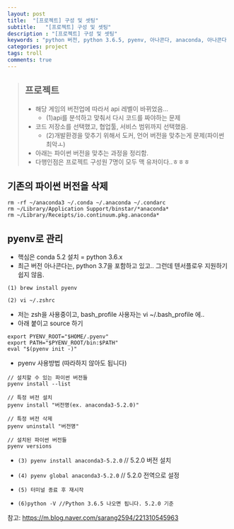 ```yaml
---
layout: post
title:  "[프로젝트] 구성 및 셋팅"
subtitle:   "[프로젝트] 구성 및 셋팅"
description : "[프로젝트] 구성 및 셋팅"
keywords : "python 버전, python 3.6.5, pyenv, 아나콘다, anaconda, 아나콘다 버전, 아나콘다 업데이트, python 삭제"
categories: project
tags: troll
comments: true
---
```


> ## 프로젝트  
> - 해당 게임의 버전업에 따라서 api 레벨이 바뀌었음...    
> 	- (1)api를 분석하고 맞춰서 다시 코드를 짜야하는 문제   
> - 코드 저장소를 선택했고, 협업툴, 서비스 범위까지 선택했음.  
> 	- (2)개발환경을 맞추기 위해서 도커, 언어 버전을 맞추는게 문제(파이썬 최악ㅗ)  
> - 아래는 파이썬 버전을 맞추는 과정을 정리함.  
> - 다행인점은 프로젝트 구성원 7명이 모두 맥 유저이다..ㅎㅎㅎ  


## 기존의 파이썬 버전을 삭제

```
rm -rf ~/anaconda3 ~/.conda ~/.anaconda ~/.condarc
rm ~/Library/Application Support/binstar/*anaconda*
rm ~/Library/Receipts/io.continuum.pkg.anaconda*
```

## pyenv로 관리
- 핵심은 conda 5.2 설치 = python 3.6.x
- 최근 버전 아나콘다는, python 3.7을 포함하고 있고.. 그런데 텐서플로우 지원하기 쉽지 않음.

`(1) brew install pyenv`  

`(2) vi ~/.zshrc`

- 저는 zsh을 사용중이고, bash_profile 사용자는 vi ~/.bash_profile 에..
- 아래 붙이고 source 하기

```
export PYENV_ROOT="$HOME/.pyenv"
export PATH="$PYENV_ROOT/bin:$PATH"
eval "$(pyenv init -)"
```

- pyenv 사용방법 (따라하지 않아도 됩니다)

```
// 설치할 수 있는 파이썬 버전들
pyenv install --list

// 특정 버전 설치
pyenv install "버전명(ex. anaconda3-5.2.0)"

// 특정 버전 삭제
pyenv uninstall "버전명"

// 설치된 파이썬 버전들
pyenv versions
```

- `(3) pyenv install anaconda3-5.2.0` // 5.2.0 버전 설치

- `(4) pyenv global anaconda3-5.2.0` // 5.2.0 전역으로 설정

- `(5) 터미널 종료 후 재시작`

- `(6)python -V //Python 3.6.5 나오면 됩니다. 5.2.0 기준`


참고: https://m.blog.naver.com/sarang2594/221310545963
